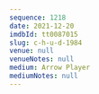 ```yaml
---
sequence: 1218
date: 2021-12-20
imdbId: tt0087015
slug: c-h-u-d-1984
venue: null
venueNotes: null
medium: Arrow Player
mediumNotes: null
---
```


